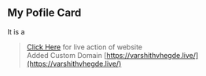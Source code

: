 <!--Glassmorphic Profile Card Readme.md-->
## My Pofile Card

It is a 




> [Click Here](https://varshithvhegde.me/profilecard/) for live action of website  
> Added Custom Domain [https://varshithvhegde.live/](https://varshithvhegde.live/)

